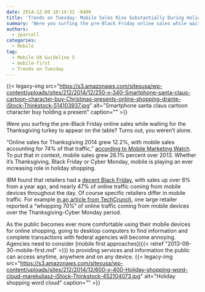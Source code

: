 ```yaml
---
date: 2014-12-09 10:14:32 -0400
title: 'Trends on Tuesday: Mobile Sales Rise Substantially During Holiday Shopping Season'
summary: 'Were you surfing the pre-Black Friday online sales while waiting for the Thanksgiving turkey to appear on the table? Turns out, you weren&rsquo;t alone. &ldquo;Online sales for Thanksgiving 2014 grew 12.2%, with mobile sales accounting for 74% of that traffic,&rdquo; according to Mobile Marketing Watch. To put that in context, mobile sales grew 26.1% percent'
authors:
  - jparcell
categories:
  - Mobile
tag:
  - Mobile UX Guideline 5
  - mobile-first
  - Trends on Tuesday
---
```


{{< legacy-img src="https://s3.amazonaws.com/sitesusa/wp-content/uploads/sites/212/2014/12/250-x-340-Smartphone-santa-claus-cartoon-character-buy-Christmas-presents-online-shopping-drante-iStock-Thinkstock-514103937.jpg" alt="Smartphone santa claus cartoon character buy holding a present" caption="" >}} 

Were you surfing the pre-Black Friday online sales while waiting for the Thanksgiving turkey to appear on the table? Turns out, you weren’t alone.

“Online sales for Thanksgiving 2014 grew 12.2%, with mobile sales accounting for 74% of that traffic,” [according to Mobile Marketing Watch](http://www.mobilemarketingwatch.com/thanksgiving-day-online-sales-saw-big-jump-year-over-year-46528/). To put that in context, mobile sales grew 26.1% percent over 2013. Whether it’s Thanksgiving, Black Friday or Cyber Monday, mobile is playing an ever increasing role in holiday shopping.

IBM found that retailers had a [decent Black Friday](http://techcrunch.com/2014/11/28/black-friday-online-sales-up-8-5-over-last-year-20-of-sales-came-from-ios/), with sales up over 8% from a year ago, and nearly 47% of online traffic coming from mobile devices throughout the day. Of course specific retailers differ in mobile traffic. For example [in an article from TechCrunch](http://techcrunch.com/2014/12/02/walmart-com-reports-biggest-cyber-monday-in-history-mobile-traffic-at-70-over-the-holidays/), one large retailer reported a “whopping 70%” of online traffic coming from mobile devices over the Thanksgiving-Cyber Monday period.

As the public becomes ever more comfortable using their mobile devices for online shopping, going to desktop computers to find information and complete transactions with federal agencies will become annoying. Agencies need to consider [mobile first approaches]({{< relref "2013-09-30-mobile-first.md" >}}) to providing services and information the public can access anytime, anywhere and on any device. {{< legacy-img src="https://s3.amazonaws.com/sitesusa/wp-content/uploads/sites/212/2014/12/600-x-400-Holiday-shopping-word-cloud-marekuliasz-iStock-Thinkstock-452104073.jpg" alt="Holiday shopping word cloud" caption="" >}}